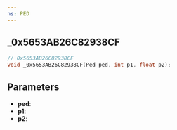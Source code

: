 ```yaml
---
ns: PED
---
```

## _0x5653AB26C82938CF

```c
// 0x5653AB26C82938CF
void _0x5653AB26C82938CF(Ped ped, int p1, float p2);
```

## Parameters
* **ped**:
* **p1**:
* **p2**:
